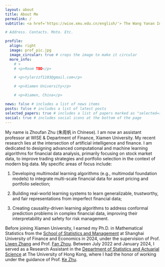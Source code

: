 ```yaml
---
layout: about
title: About Me
permalink: /
subtitle: <a href='https://wise.xmu.edu.cn/english/'> The Wang Yanan Institute for Studies in Economics (WISE), Xiamen University</a>.

# Address. Contacts. Moto. Etc.

profile:
  align: right
  image: prof_pic.jpg
  image_circular: true # crops the image to make it circular
  more_info:
    # >
    # <p>Room TBD</p>

    # <p>tylerzzf1103@gmail.com</p>

    # <p>Xiamen University</p>

    # <p>Xiamen, China</p>

news: false # includes a list of news items
posts: false # includes a list of latest posts
selected_papers: true # includes a list of papers marked as "selected={true}"
social: true # includes social icons at the bottom of the page
---
```


My name is Zhoufan Zhu (朱周帆 in Chinese). I am now an assistant professor at WISE & Department of Finance, Xiamen University. My recent research lies at the intersection of artificial intelligence and finance. I am dedicated to designing advanced computational and machine learning algorithms for financial data analysis, primarily focusing on stock market data, to improve trading strategies and portfolio selection in the context of modern big data. My specific areas of focus include:

1) Developing multimodal learning algorithms (e.g., multimodal foundation models) to integrate multi-scale financial data for asset pricing and portfolio selection;

2) Building real-world learning systems to learn generalizable, trustworthy, and fair representations from imperfect financial data;

3) Creating causality-driven learning algorithms to address conformal prediction problems in complex financial data, improving their interpretability and safety for risk management.

Before joining Xiamen University, I earned my Ph.D. in Mathematical Statistics from the [School of Statistics and Management](https://ssm.sufe.edu.cn/) at Shanghai University of Finance and Economics in 2024, under the supervision of Prof. [Liwen Zhang](https://ssm.sufe.edu.cn/ce/6e/c712a118382/page.htm) and Prof. [Fan Zhou](https://ssm.sufe.edu.cn/13/8a/c714a201610/page.htm). Between July 2022 and January 2024, I served as a Research Assistant in the [Department of Statistics and Actuarial Science](https://saasweb.hku.hk/) at The University of Hong Kong, where I had the honor of working under the guidance of Prof. [Ke Zhu](https://mazhuke.w3spaces.com/).
